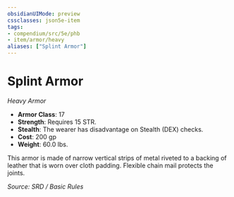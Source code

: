 ```yaml
---
obsidianUIMode: preview
cssclasses: json5e-item
tags:
- compendium/src/5e/phb
- item/armor/heavy
aliases: ["Splint Armor"]
---
```

# Splint Armor
*Heavy Armor*  

- **Armor Class**: 17
- **Strength**: Requires 15 STR.
- **Stealth**: The wearer has disadvantage on Stealth (DEX) checks.
- **Cost**: 200 gp
- **Weight**: 60.0 lbs.

This armor is made of narrow vertical strips of metal riveted to a backing of leather that is worn over cloth padding. Flexible chain mail protects the joints.

*Source: SRD / Basic Rules*